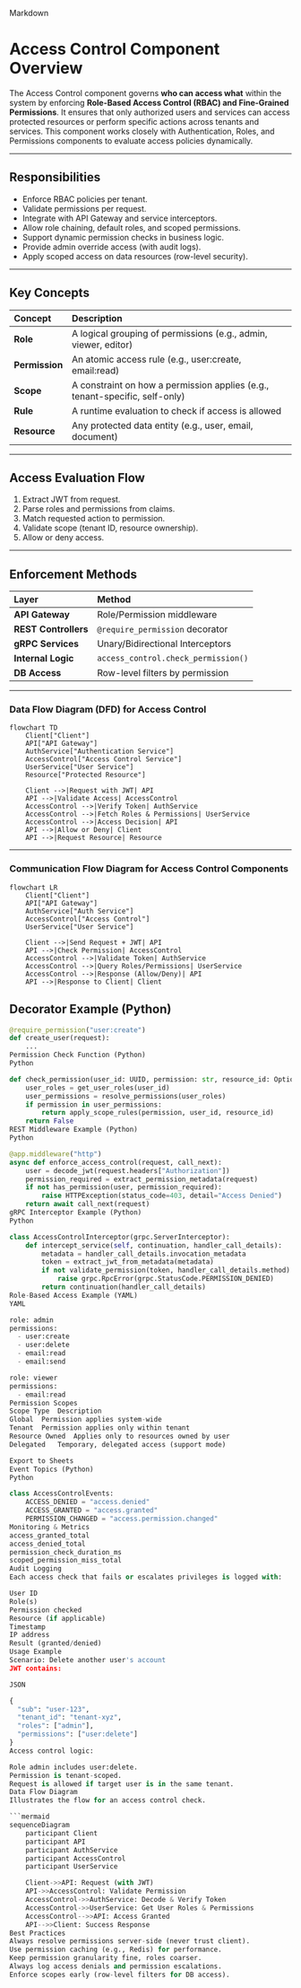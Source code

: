 Markdown

# Access Control Component Overview

The Access Control component governs **who can access what** within the system by enforcing **Role-Based Access Control (RBAC) and Fine-Grained Permissions**. It ensures that only authorized users and services can access protected resources or perform specific actions across tenants and services. This component works closely with Authentication, Roles, and Permissions components to evaluate access policies dynamically.

---

## Responsibilities

* Enforce RBAC policies per tenant.
* Validate permissions per request.
* Integrate with API Gateway and service interceptors.
* Allow role chaining, default roles, and scoped permissions.
* Support dynamic permission checks in business logic.
* Provide admin override access (with audit logs).
* Apply scoped access on data resources (row-level security).

---

## Key Concepts

| Concept      | Description                                                    |
| :----------- | :------------------------------------------------------------- |
| **Role** | A logical grouping of permissions (e.g., admin, viewer, editor) |
| **Permission** | An atomic access rule (e.g., user:create, email:read)          |
| **Scope** | A constraint on how a permission applies (e.g., tenant-specific, self-only) |
| **Rule** | A runtime evaluation to check if access is allowed             |
| **Resource** | Any protected data entity (e.g., user, email, document)        |

---

## Access Evaluation Flow

1.  Extract JWT from request.
2.  Parse roles and permissions from claims.
3.  Match requested action to permission.
4.  Validate scope (tenant ID, resource ownership).
5.  Allow or deny access.

---

## Enforcement Methods

| Layer            | Method                                     |
| :--------------- | :----------------------------------------- |
| **API Gateway** | Role/Permission middleware                 |
| **REST Controllers** | `@require_permission` decorator            |
| **gRPC Services** | Unary/Bidirectional Interceptors           |
| **Internal Logic** | `access_control.check_permission()`          |
| **DB Access** | Row-level filters by permission            |

---
### Data Flow Diagram (DFD) for Access Control

```mermaid
flowchart TD
    Client["Client"]
    API["API Gateway"]
    AuthService["Authentication Service"]
    AccessControl["Access Control Service"]
    UserService["User Service"]
    Resource["Protected Resource"]

    Client -->|Request with JWT| API
    API -->|Validate Access| AccessControl
    AccessControl -->|Verify Token| AuthService
    AccessControl -->|Fetch Roles & Permissions| UserService
    AccessControl -->|Access Decision| API
    API -->|Allow or Deny| Client
    API -->|Request Resource| Resource
``` 
---
### Communication Flow Diagram for Access Control Components

```mermaid
flowchart LR
    Client["Client"]
    API["API Gateway"]
    AuthService["Auth Service"]
    AccessControl["Access Control"]
    UserService["User Service"]

    Client -->|Send Request + JWT| API
    API -->|Check Permission| AccessControl
    AccessControl -->|Validate Token| AuthService
    AccessControl -->|Query Roles/Permissions| UserService
    AccessControl -->|Response (Allow/Deny)| API
    API -->|Response to Client| Client
``` 
## Decorator Example (Python)

```python
@require_permission("user:create")
def create_user(request):
    ...
Permission Check Function (Python)
Python

def check_permission(user_id: UUID, permission: str, resource_id: Optional[UUID] = None) -> bool:
    user_roles = get_user_roles(user_id)
    user_permissions = resolve_permissions(user_roles)
    if permission in user_permissions:
        return apply_scope_rules(permission, user_id, resource_id)
    return False
REST Middleware Example (Python)
Python

@app.middleware("http")
async def enforce_access_control(request, call_next):
    user = decode_jwt(request.headers["Authorization"])
    permission_required = extract_permission_metadata(request)
    if not has_permission(user, permission_required):
        raise HTTPException(status_code=403, detail="Access Denied")
    return await call_next(request)
gRPC Interceptor Example (Python)
Python

class AccessControlInterceptor(grpc.ServerInterceptor):
    def intercept_service(self, continuation, handler_call_details):
        metadata = handler_call_details.invocation_metadata
        token = extract_jwt_from_metadata(metadata)
        if not validate_permission(token, handler_call_details.method):
            raise grpc.RpcError(grpc.StatusCode.PERMISSION_DENIED)
        return continuation(handler_call_details)
Role-Based Access Example (YAML)
YAML

role: admin
permissions:
  - user:create
  - user:delete
  - email:read
  - email:send

role: viewer
permissions:
  - email:read
Permission Scopes
Scope Type	Description
Global	Permission applies system-wide
Tenant	Permission applies only within tenant
Resource Owned	Applies only to resources owned by user
Delegated	Temporary, delegated access (support mode)

Export to Sheets
Event Topics (Python)
Python

class AccessControlEvents:
    ACCESS_DENIED = "access.denied"
    ACCESS_GRANTED = "access.granted"
    PERMISSION_CHANGED = "access.permission.changed"
Monitoring & Metrics
access_granted_total
access_denied_total
permission_check_duration_ms
scoped_permission_miss_total
Audit Logging
Each access check that fails or escalates privileges is logged with:

User ID
Role(s)
Permission checked
Resource (if applicable)
Timestamp
IP address
Result (granted/denied)
Usage Example
Scenario: Delete another user's account
JWT contains:

JSON

{
  "sub": "user-123",
  "tenant_id": "tenant-xyz",
  "roles": ["admin"],
  "permissions": ["user:delete"]
}
Access control logic:

Role admin includes user:delete.
Permission is tenant-scoped.
Request is allowed if target user is in the same tenant.
Data Flow Diagram
Illustrates the flow for an access control check.

```mermaid
sequenceDiagram
    participant Client
    participant API
    participant AuthService
    participant AccessControl
    participant UserService

    Client->>API: Request (with JWT)
    API->>AccessControl: Validate Permission
    AccessControl->>AuthService: Decode & Verify Token
    AccessControl->>UserService: Get User Roles & Permissions
    AccessControl-->>API: Access Granted
    API-->>Client: Success Response
Best Practices
Always resolve permissions server-side (never trust client).
Use permission caching (e.g., Redis) for performance.
Keep permission granularity fine, roles coarser.
Always log access denials and permission escalations.
Enforce scopes early (row-level filters for DB access).
